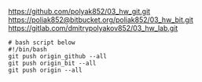 <https://github.com/polyak852/03_hw_git.git>
<https://poliak852@bitbucket.org/poliak852/03_hw_bit.git>
<https://gitlab.com/dmitrypolyakov852/03_hw_lab.git>
```
# bash script below
#!/bin/bash
git push origin_github --all
git push origin_bit --all
git push origin --all
```


